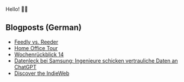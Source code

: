 Hello! 👋🏻

## Blogposts (German)
<!-- BLOG-POST-LIST:START -->
- [Feedly vs. Reeder](https://maurice-renck.de/de/blog/2023/feedly-vs-reeder)
- [Home Office Tour](https://maurice-renck.de/de/notes/2023/home-office-tour)
- [Wochenrückblick 14](https://maurice-renck.de/de/blog/2023/kw14)
- [Datenleck bei Samsung: Ingenieure schicken vertrauliche Daten an ChatGPT](https://maurice-renck.de/de/notes/2023/1680944347)
- [Discover the IndieWeb](https://maurice-renck.de/de/notes/2023/discover-the-indieweb)
<!-- BLOG-POST-LIST:END -->

<!--
**mauricerenck/mauricerenck** is a ✨ _special_ ✨ repository because its `README.md` (this file) appears on your GitHub profile.

Here are some ideas to get you started:

- 🔭 I’m currently working on ...
- 🌱 I’m currently learning ...
- 👯 I’m looking to collaborate on ...
- 🤔 I’m looking for help with ...
- 💬 Ask me about ...
- 📫 How to reach me: ...
- 😄 Pronouns: ...
- ⚡ Fun fact: ...
-->
